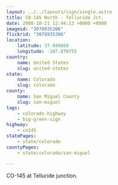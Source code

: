 ```yaml
---
layout: ../../layouts/sign/single.astro
title: CO-145 North - Telluride Jct.
date: 2008-10-21 12:44:13 +0000 +0000
imageid: "3078935306"
flickrid: "3078935306"
location:
    latitude: 37.949669
    longitude: -107.870755
country:
    name: United States
    slug: united-states
state:
    name: Colorado
    slug: colorado
county:
    name: San Miguel County
    slug: san-miguel
tags:
    - colorado-highway
    - big-green-sign
highway:
    - co145
statePages:
    - state/colorado
countyPages:
    - state/colorado/san-miguel

---
```

CO-145 at Telluride junction.